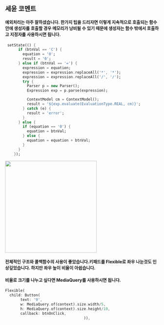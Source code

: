 ## 세윤 코멘트
#### 예외처리는 아주 잘하셨습니다. 한가지 팁을 드리자면 이렇게 지속적으로 호출되는 함수안에 생성자를 호출할 경우 메모리가 낭비될 수 있기 때문에 생성자는 함수 밖에서 호출하고 지정자를 사용하시면 됩니다.
```dart
 setState(() {
      if (btnVal == 'C') {
        equation = '0';
        result = '0';
      } else if (btnVal == '=') {
        expression = equation;
        expression = expression.replaceAll('*', '*');
        expression = expression.replaceAll('/', '/');
        try {
          Parser p = new Parser();
          Expression exp = p.parse(expression);

          ContextModel cm = ContextModel();
          result = '${exp.evaluate(EvaluationType.REAL, cm)}';
        } catch (e) {
          result = 'error';
        }
      } else {
        if (equation == '0') {
          equation = btnVal;
        } else {
          equation = equation + btnVal;
        }
      }
    });
```
<img width=300 src='https://user-images.githubusercontent.com/72601028/130030603-08eba4da-b5bd-416f-88d2-5ea8583e9f75.png'>

#### 전체적인 구조와 콜백함수의 사용이 좋았습니다.키패드를 Flexible로 좌우 나눈것도 인상깊었습니다. 하지만 좌우 높이 비율이 아쉽습니다. 
#### 비율로 크기를 나누고 싶다면 MediaQuery를 사용하시면 됩니다.
```dart
Flexible(
  child: Button(
       text: '9',
       w: MediaQuery.of(context).size.width/5,
       h: MediaQuery.of(context).size.height/10,
       callback: btnOnClick,
                                    )),
```

